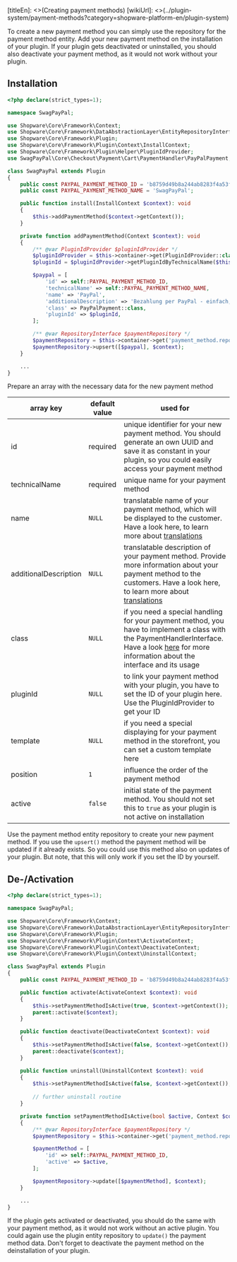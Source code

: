 [titleEn]: <>(Creating payment methods)
[wikiUrl]: <>(../plugin-system/payment-methods?category=shopware-platform-en/plugin-system)

To create a new payment method you can simply use the repository for the payment method entity.
Add your new payment method on the installation of your plugin.
If your plugin gets deactivated or uninstalled, you should also deactivate your payment method, as it would not work without your plugin.

## Installation
```php
<?php declare(strict_types=1);

namespace SwagPayPal;

use Shopware\Core\Framework\Context;
use Shopware\Core\Framework\DataAbstractionLayer\EntityRepositoryInterface;
use Shopware\Core\Framework\Plugin;
use Shopware\Core\Framework\Plugin\Context\InstallContext;
use Shopware\Core\Framework\Plugin\Helper\PluginIdProvider;
use SwagPayPal\Core\Checkout\Payment\Cart\PaymentHandler\PayPalPayment;

class SwagPayPal extends Plugin
{
    public const PAYPAL_PAYMENT_METHOD_ID = 'b8759d49b8a244ab8283f4a53f3e81fd';
    public const PAYPAL_PAYMENT_METHOD_NAME = 'SwagPayPal';

    public function install(InstallContext $context): void
    {
        $this->addPaymentMethod($context->getContext());
    }

    private function addPaymentMethod(Context $context): void
    {
        /** @var PluginIdProvider $pluginIdProvider */
        $pluginIdProvider = $this->container->get(PluginIdProvider::class);
        $pluginId = $pluginIdProvider->getPluginIdByTechnicalName($this->getName(), $context);

        $paypal = [
            'id' => self::PAYPAL_PAYMENT_METHOD_ID,
            'technicalName' => self::PAYPAL_PAYMENT_METHOD_NAME,
            'name' => 'PayPal',
            'additionalDescription' => 'Bezahlung per PayPal - einfach, schnell und sicher.',
            'class' => PayPalPayment::class,
            'pluginId' => $pluginId,
        ];

        /** @var RepositoryInterface $paymentRepository */
        $paymentRepository = $this->container->get('payment_method.repository');
        $paymentRepository->upsert([$paypal], $context);
    }

    ...
}
```
Prepare an array with the necessary data for the new payment method

| array key             | default value | used for |
|-----------------------|---------------|--------------------------------------------------------------------------------------------------------------------------------------------------------------------------|
| id                    | required | unique identifier for your new payment method. You should generate an own UUID and save it as constant in your plugin, so you could easily access your payment method |
| technicalName         | required | unique name for your payment method |
| name                  | `NULL` | translatable name of your payment method, which will be displayed to the customer. Have a look here, to learn more about [translations](../20-data-abstraction-layer/9-translations.md) |
| additionalDescription | `NULL` | translatable description of your payment method. Provide more information about your payment method to the customers. Have a look here, to learn more about [translations](../20-data-abstraction-layer/9-translations.md) |
| class                 | `NULL` | if you need a special handling for your payment method, you have to implement a class with the PaymentHandlerInterface. Have a look [here](../50-checkout/70-payment.md) for more information about the interface and its usage |
| pluginId              | `NULL` | to link your payment method with your plugin, you have to set the ID of your plugin here. Use the PluginIdProvider to get your ID |
| template              | `NULL` | if you need a special displaying for your payment method in the storefront, you can set a custom template here |
| position              | `1` | influence the order of the payment method |
| active                | `false` | initial state of the payment method. You should not set this to `true` as your plugin is not active on installation |

Use the payment method entity repository to create your new payment method.
If you use the `upsert()` method the payment method will be updated if it already exists.
So you could use this method also on updates of your plugin.
But note, that this will only work if you set the ID by yourself.

## De-/Activation
```php
<?php declare(strict_types=1);

namespace SwagPayPal;

use Shopware\Core\Framework\Context;
use Shopware\Core\Framework\DataAbstractionLayer\EntityRepositoryInterface;
use Shopware\Core\Framework\Plugin;
use Shopware\Core\Framework\Plugin\Context\ActivateContext;
use Shopware\Core\Framework\Plugin\Context\DeactivateContext;
use Shopware\Core\Framework\Plugin\Context\UninstallContext;

class SwagPayPal extends Plugin
{
    public const PAYPAL_PAYMENT_METHOD_ID = 'b8759d49b8a244ab8283f4a53f3e81fd';

    public function activate(ActivateContext $context): void
    {
        $this->setPaymentMethodIsActive(true, $context->getContext());
        parent::activate($context);
    }

    public function deactivate(DeactivateContext $context): void
    {
        $this->setPaymentMethodIsActive(false, $context->getContext());
        parent::deactivate($context);
    }

    public function uninstall(UninstallContext $context): void
    {
        $this->setPaymentMethodIsActive(false, $context->getContext());
        
        // further uninstall routine
    }

    private function setPaymentMethodIsActive(bool $active, Context $context): void
    {
        /** @var RepositoryInterface $paymentRepository */
        $paymentRepository = $this->container->get('payment_method.repository');

        $paymentMethod = [
            'id' => self::PAYPAL_PAYMENT_METHOD_ID,
            'active' => $active,
        ];

        $paymentRepository->update([$paymentMethod], $context);
    }

    ...
}
```
If the plugin gets activated or deactivated, you should do the same with your payment method, as it would not work without an active plugin.
You could again use the plugin entity repository to `update()` the payment method data.
Don't forget to deactivate the payment method on the deinstallation of your plugin.
